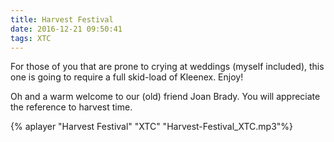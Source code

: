 ```yaml
---
title: Harvest Festival
date: 2016-12-21 09:50:41
tags: XTC
---
```

For those of you that are prone to crying at weddings (myself included), this one is going to require a full skid-load of Kleenex. Enjoy!

Oh and a warm welcome to our (old) friend Joan Brady. You will appreciate the reference to harvest time.

{% aplayer "Harvest Festival" "XTC" "Harvest-Festival_XTC.mp3"%}
